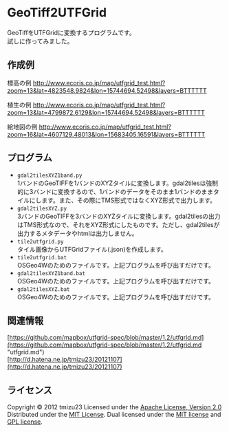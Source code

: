 GeoTiff2UTFGrid
======================
GeoTiffをUTFGridに変換するプログラムです。  
試しに作ってみました。

作成例
------
標高の例
http://www.ecoris.co.jp/map/utfgrid_test.html?zoom=13&lat=4823548.9824&lon=15744694.52498&layers=BTTTTTT

植生の例
http://www.ecoris.co.jp/map/utfgrid_test.html?zoom=13&lat=4799872.6129&lon=15744694.52498&layers=BTTTTTT

絵地図の例
http://www.ecoris.co.jp/map/utfgrid_test.html?zoom=16&lat=4607129.48013&lon=15683405.16591&layers=BTTTTTT

プログラム
------
- `gdal2tilesXYZ1band.py`  
 1バンドのGeoTIFFを1バンドのXYZタイルに変換します。gdal2tilesは強制的に3バンドに変換するので、1バンドのデータをそのまま1バンドのままタイルにします。また、その際にTMS形式ではなくXYZ形式で出力します。
- `gdal2tilesXYZ.py`  
 3バンドのGeoTIFFを3バンドのXYZタイルに変換します。gdal2tilesの出力はTMS形式なので、それをXYZ形式にしたものです。ただし、gdal2tilesが出力するメタデータやhtmlは出力しません。
- `tile2utfgrid.py`  
 タイル画像からUTFGridファイル(.json)を作成します。
- `tile2utfgrid.bat`  
 OSGeo4Wのためのファイルです。上記プログラムを呼び出すだけです。
- `gdal2tilesXYZ1band.bat`  
 OSGeo4Wのためのファイルです。上記プログラムを呼び出すだけです。
- `gdal2tilesXYZ.bat`  
 OSGeo4Wのためのファイルです。上記プログラムを呼び出すだけです。

 
関連情報
--------
[https://github.com/mapbox/utfgrid-spec/blob/master/1.2/utfgrid.md](https://github.com/mapbox/utfgrid-spec/blob/master/1.2/utfgrid.md "utfgrid.md")  
[http://d.hatena.ne.jp/tmizu23/20121107](http://d.hatena.ne.jp/tmizu23/20121107)

  
ライセンス
----------
Copyright &copy; 2012 tmizu23
Licensed under the [Apache License, Version 2.0][Apache]
Distributed under the [MIT License][mit].
Dual licensed under the [MIT license][MIT] and [GPL license][GPL].
 
[Apache]: http://www.apache.org/licenses/LICENSE-2.0
[MIT]: http://www.opensource.org/licenses/mit-license.php
[GPL]: http://www.gnu.org/licenses/gpl.html